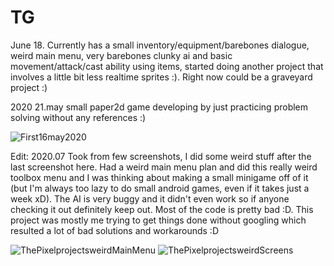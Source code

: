 # TG
June 18. Currently has a small inventory/equipment/barebones dialogue, weird main menu, very barebones clunky ai and basic movement/attack/cast ability using items, started doing another project that involves a little bit less realtime sprites :). Right now could be a graveyard project :)

2020 21.may
small paper2d game developing by just practicing problem solving without any references :)

![First16may2020](https://user-images.githubusercontent.com/38545913/82603706-d00e2900-9bbb-11ea-8158-0c7cc13ba2f3.jpg)

Edit: 2020.07
Took from few screenshots, I did some weird stuff after the last screenshot here. Had a weird main menu plan and did this really weird toolbox menu and I was thinking about making a small minigame off of it (but I'm always too lazy to do small android games, even if it takes just a week xD). The AI is very buggy and it didn't even work so if anyone checking it out definitely keep out. Most of the code is pretty bad :D. This project was mostly me trying to get things done without googling which resulted a lot of bad solutions and workarounds :D


![ThePixelprojectsweirdMainMenu](https://user-images.githubusercontent.com/38545913/88108662-e03d8700-cbb1-11ea-9b51-d7990406a41d.png)
![ThePixelprojectsweirdScreens](https://user-images.githubusercontent.com/38545913/88108967-61951980-cbb2-11ea-876c-9e6ab6910079.png)
